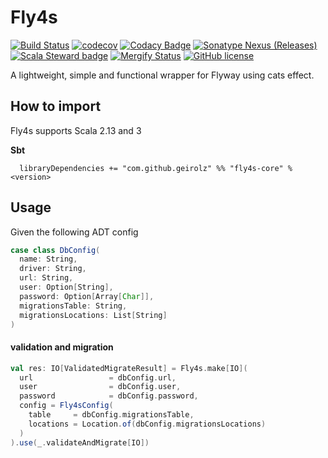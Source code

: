 # Fly4s
[![Build Status](https://github.com/geirolz/fly4s/actions/workflows/cicd.yml/badge.svg)](https://github.com/geirolz/fly4s/actions)
[![codecov](https://img.shields.io/codecov/c/github/geirolz/fly4s)](https://codecov.io/gh/geirolz/fly4s)
[![Codacy Badge](https://api.codacy.com/project/badge/Grade/db3274b55e0c4031803afb45f58d4413)](https://www.codacy.com/manual/david.geirola/fly4s?utm_source=github.com&amp;utm_medium=referral&amp;utm_content=geirolz/fly4s&amp;utm_campaign=Badge_Grade)
[![Sonatype Nexus (Releases)](https://img.shields.io/nexus/r/com.github.geirolz/fly4s-core_2.13?server=https%3A%2F%2Foss.sonatype.org)](https://mvnrepository.com/artifact/com.github.geirolz/fly4s-core)
[![Scala Steward badge](https://img.shields.io/badge/Scala_Steward-helping-blue.svg?style=flat&logo=data:image/png;base64,iVBORw0KGgoAAAANSUhEUgAAAA4AAAAQCAMAAAARSr4IAAAAVFBMVEUAAACHjojlOy5NWlrKzcYRKjGFjIbp293YycuLa3pYY2LSqql4f3pCUFTgSjNodYRmcXUsPD/NTTbjRS+2jomhgnzNc223cGvZS0HaSD0XLjbaSjElhIr+AAAAAXRSTlMAQObYZgAAAHlJREFUCNdNyosOwyAIhWHAQS1Vt7a77/3fcxxdmv0xwmckutAR1nkm4ggbyEcg/wWmlGLDAA3oL50xi6fk5ffZ3E2E3QfZDCcCN2YtbEWZt+Drc6u6rlqv7Uk0LdKqqr5rk2UCRXOk0vmQKGfc94nOJyQjouF9H/wCc9gECEYfONoAAAAASUVORK5CYII=)](https://scala-steward.org)
[![Mergify Status](https://img.shields.io/endpoint.svg?url=https://gh.mergify.io/badges/geirolz/fly4s&style=flat)](https://mergify.io)
[![GitHub license](https://img.shields.io/github/license/geirolz/fly4s)](https://github.com/geirolz/fly4s/blob/main/LICENSE)


A lightweight, simple and functional wrapper for Flyway using cats effect.

## How to import

Fly4s supports Scala 2.13 and 3

**Sbt**
```
  libraryDependencies += "com.github.geirolz" %% "fly4s-core" % <version>
```


## Usage

Given the following ADT config 
```scala
case class DbConfig(
  name: String,
  driver: String,
  url: String,
  user: Option[String],
  password: Option[Array[Char]],
  migrationsTable: String,
  migrationsLocations: List[String]
)
```

#### validation and migration
```scala
val res: IO[ValidatedMigrateResult] = Fly4s.make[IO](
  url                 = dbConfig.url,
  user                = dbConfig.user,
  password            = dbConfig.password,
  config = Fly4sConfig(
    table     = dbConfig.migrationsTable,
    locations = Location.of(dbConfig.migrationsLocations)
  )
).use(_.validateAndMigrate[IO])
```